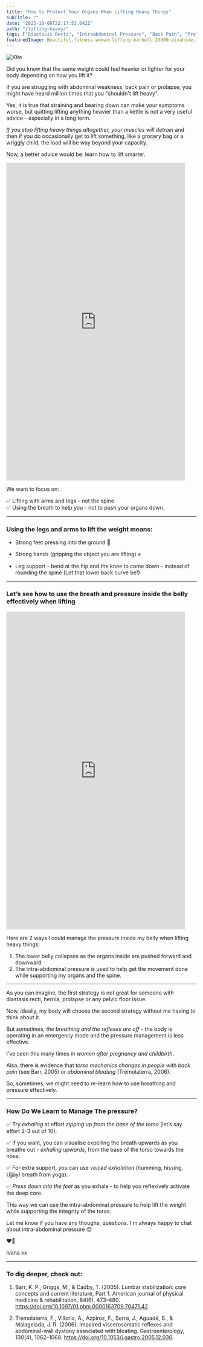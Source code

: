 ```yaml
---
title: "How to Protect Your Organs When Lifting Heavy Things"
subTitle: ""
date: "2023-10-08T22:17:53.042Z"
path: "/lifting-heavy/"
tags: ["Diastasis Recti", "Intraabdominal Pressure", "Back Pain", "Prolapse", "Core Rehab", ""]
featuredImage: Beautiful-fitness-woman-lifting-barbell-23000-pixahive.jpg
---
```


![Kite](Beautiful-fitness-woman-lifting-barbell-23000-pixahive.jpg)

Did you know that the same weight could feel heavier or lighter for your body depending on how you lift it?

If you are struggling with abdominal weakness, back pain or prolapse, you might have heard million times that you "shouldn't lift heavy".

Yes, it is true that straining and bearing down can make your symptoms worse, but quitting lifting anything heavier than a kettle is not a very useful advice - especially in a long term.

*If you stop lifting heavy things altogether, your muscles will detrain* and then if you do occasionally get to lift something, like a grocery bag or a wriggly child, the load will be way beyond your capacity.

Now, a better advice would be: learn how to lift smarter.

<iframe width="473" height="841" src="https://www.youtube.com/embed/8vktS8uSkJY" title="The Same Weight Could Feel Heavier or Lighter" frameborder="0" allow="accelerometer; autoplay; clipboard-write; encrypted-media; gyroscope; picture-in-picture; web-share" allowfullscreen></iframe>

We want to focus on:

✅ Lifting with arms and legs - not the spine  
✅ Using the breath to help you - not to push your organs down.  

_____________________________________________________

### Using the legs and arms to lift the weight means:

- Strong feet pressing into the ground 🦶

- Strong hands (gripping the object you are lifting) ✊

- Leg support - bend at the hip and the knee to come down - instead of rounding the spine (Let that lower back curve be!)

_________________________________________________________  

### Let’s see how to use the breath and pressure inside the belly effectively when lifting

<iframe width="473" height="841" src="https://www.youtube.com/embed/0rcliqbgAFU" title="How to Protect Your Organs When Lifting Heavy" frameborder="0" allow="accelerometer; autoplay; clipboard-write; encrypted-media; gyroscope; picture-in-picture; web-share" allowfullscreen></iframe>

Here are 2 ways I could manage the pressure inside my belly when lifting heavy things:

1. The lower belly collapses as the organs inside are pushed forward and downward  
2. The intra-abdominal pressure is used to help get the movement done while supporting my organs and the spine.

__________________________________________________________  


As you can imagine, the first strategy is not great for someone with diastasis recti, hernia, prolapse or any pelvic floor issue.

Now, ideally, my body will choose the second strategy without me having to think about it.

But *sometimes, the breathing and the reflexes are off* - the body is operating in an emergency mode and the pressure management is less effective.

I've seen this many times *in women after pregnancy and childbirth*.

Also, there is evidence that *torso mechanics changes in people with back pain* (see Barr, 2005) or *abdominal bloating* (Tremolaterra, 2006).

So, sometimes, we might need to re-learn how to use breathing and pressure effectively.

_______________________________________________________

### How Do We Learn to Manage The pressure?

✅ Try *exhaling* at effort *zipping up from the base of the torso* (let’s say effort 2-3 out of 10). 

✅ If you want, you can visualise expelling the breath upwards as you breathe out - *exhaling upwards*, from the base of the torso towards the nose.

✅ For extra support, you can use *voiced exhalation* (humming, hissing, Ujjayi breath from yoga).

✅ *Press down into the feet* as you exhale - to help you reflexively activate the deep core.

This way we can use the intra-abdominal pressure to help lift the weight while supporting the integrity of the torso. 

Let me know if you have any thoughs, questions. I'm always happy to chat about intra-abdominal pressure 😊

❤️💪

Ivana xx  


_____________________________________________________  

### To dig deeper, check out:

1. Barr, K. P., Griggs, M., & Cadby, T. (2005). Lumbar stabilization: core concepts and current literature, Part 1. American journal of physical medicine & rehabilitation, 84(6), 473–480. https://doi.org/10.1097/01.phm.0000163709.70471.42

2. Tremolaterra, F., Villoria, A., Azpiroz, F., Serra, J., Aguadé, S., & Malagelada, J. R. (2006). Impaired viscerosomatic reflexes and abdominal-wall dystony associated with bloating. Gastroenterology, 130(4), 1062–1068. https://doi.org/10.1053/j.gastro.2005.12.036.